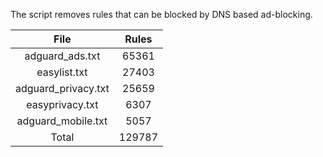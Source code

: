 The script removes rules that can be blocked by DNS based ad-blocking.


| File | Rules |
|:----:|:-----:|
| adguard_ads.txt | 65361 |
| easylist.txt | 27403 |
| adguard_privacy.txt | 25659 |
| easyprivacy.txt | 6307 |
| adguard_mobile.txt | 5057 |
| Total | 129787 |